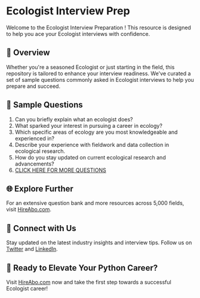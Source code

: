 # Ecologist Interview Prep

Welcome to the Ecologist Interview Preparation ! This resource is designed to help you ace your Ecologist interviews with confidence.

## 🚀 Overview

Whether you're a seasoned Ecologist or just starting in the field, this repository is tailored to enhance your interview readiness. We've curated a set of sample questions commonly asked in Ecologist interviews to help you prepare and succeed.

## 📝 Sample Questions

1. Can you briefly explain what an ecologist does?
2. What sparked your interest in pursuing a career in ecology?
3. Which specific areas of ecology are you most knowledgeable and experienced in?
4. Describe your experience with fieldwork and data collection in ecological research.
5. How do you stay updated on current ecological research and advancements?
6. [CLICK HERE FOR MORE QUESTIONS](https://hireabo.com/job/5_3_1/Ecologist)

## 🌐 Explore Further

For an extensive question bank and more resources across 5,000 fields, visit [HireAbo.com](https://www.hireabo.com).

## 📱 Connect with Us

Stay updated on the latest industry insights and interview tips. Follow us on [Twitter](https://twitter.com/hireabo) and [LinkedIn](https://www.linkedin.com/in/hire-abo-3609972a8/).

## 🚀 Ready to Elevate Your Python Career?

Visit [HireAbo.com](https://www.hireabo.com) now and take the first step towards a successful Ecologist career!